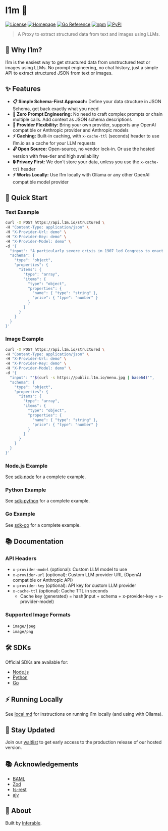 # l1m 🚀

[![License](https://img.shields.io/badge/license-MIT-green.svg)](LICENSE)
[![Homepage](https://img.shields.io/badge/homepage-l1m.io-blue)](https://l1m.io)
[![Go Reference](https://pkg.go.dev/badge/github.com/inferablehq/l1m/sdk-go.svg)](https://pkg.go.dev/github.com/inferablehq/l1m/sdk-go)
[![npm](https://img.shields.io/npm/v/l1m)](https://www.npmjs.com/package/l1m)
[![PyPI](https://img.shields.io/pypi/v/l1m-dot-io)](https://pypi.org/project/l1m-dot-io/)

> A Proxy to extract structured data from text and images using LLMs.

## 🌟 Why l1m?

l1m is the easiest way to get structured data from unstructured text or images using LLMs. No prompt engineering, no chat history, just a simple API to extract structured JSON from text or images.

## ✨ Features

- **📋 Simple Schema-First Approach:** Define your data structure in JSON Schema, get back exactly what you need
- **🎯 Zero Prompt Engineering:** No need to craft complex prompts or chain multiple calls. Add context as JSON schema descriptions
- **🔄 Provider Flexibility:** Bring your own provider, supports any OpenAI compatible or Anthropic provider and Anthropic models
- **⚡ Caching:** Built-in caching, with `x-cache-ttl` (seconds) header to use l1m.io as a cache for your LLM requests
- **🔓 Open Source:** Open-source, no vendor lock-in. Or use the hosted version with free-tier and high availability
- **🔒 Privacy First:** We don't store your data, unless you use the `x-cache-ttl` header
- **⚡️ Works Locally:** Use l1m locally with Ollama or any other OpenAI compatible model provider

## 🚀 Quick Start

### Text Example

```bash
curl -X POST https://api.l1m.io/structured \
-H "Content-Type: application/json" \
-H "X-Provider-Url: demo" \
-H "X-Provider-Key: demo" \
-H "X-Provider-Model: demo" \
-d '{
  "input": "A particularly severe crisis in 1907 led Congress to enact the Federal Reserve Act in 1913",
  "schema": {
    "type": "object",
    "properties": {
      "items": {
        "type": "array",
        "items": {
          "type": "object",
          "properties": {
            "name": { "type": "string" },
            "price": { "type": "number" }
          }
        }
      }
    }
  }
}'
```

### Image Example

```bash
curl -X POST https://api.l1m.io/structured \
-H "Content-Type: application/json" \
-H "X-Provider-Url: demo" \
-H "X-Provider-Key: demo" \
-H "X-Provider-Model: demo" \
-d '{
  "input": "'$(curl -s https://public.l1m.io/menu.jpg | base64)'",
  "schema": {
    "type": "object",
    "properties": {
      "items": {
        "type": "array",
        "items": {
          "type": "object",
          "properties": {
            "name": { "type": "string" },
            "price": { "type": "number" }
          }
        }
      }
    }
  }
}'
```

### Node.js Example

See [sdk-node](https://github.com/inferablehq/l1m/tree/main/sdk-node) for a complete example.

### Python Example

See [sdk-python](https://github.com/inferablehq/l1m/tree/main/sdk-python) for a complete example.

### Go Example

See [sdk-go](https://github.com/inferablehq/l1m/tree/main/sdk-go) for a complete example.

## 📚 Documentation

### API Headers

- `x-provider-model` (optional): Custom LLM model to use
- `x-provider-url` (optional): Custom LLM provider URL (OpenAI compatible or Anthropic API)
- `x-provider-key` (optional): API key for custom LLM provider
- `x-cache-ttl` (optional): Cache TTL in seconds
  - Cache key (generated) = hash(input + schema + x-provider-key + x-provider-model)

### Supported Image Formats

- `image/jpeg`
- `image/png`

## 🛠️ SDKs

Official SDKs are available for:

- [Node.js](https://github.com/inferablehq/l1m/tree/main/sdk-node)
- [Python](https://github.com/inferablehq/l1m/tree/main/sdk-python)
- [Go](https://github.com/inferablehq/l1m/tree/main/sdk-go)

## ⚡️ Running Locally

See [local.md](local.md) for instructions on running l1m locally (and using with Ollama).

## 🔔 Stay Updated

Join our [waitlist](https://docs.google.com/forms/d/1R3AsXBlHjsxh3Mafz1ziji7IUDojlHeSRjpWHroBF-o/viewform) to get early access to the production release of our hosted version.

## 📚 Acknowledgements

- [BAML](https://github.com/boundaryml/baml)
- [Zod](https://github.com/colinhacks/zod)
- [ts-rest](https://github.com/ts-rest/ts-rest)
- [ajv](https://ajv.js.org/)

## 🏢 About

Built by [Inferable](https://github.com/inferablehq/inferable).